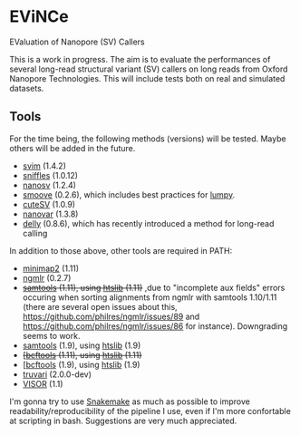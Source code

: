 # EViNCe
EValuation of Nanopore (SV) Callers

This is a work in progress. The aim is to evaluate the performances of several long-read structural variant (SV) callers on long reads from Oxford Nanopore Technologies. This will include tests both on real and simulated datasets.

## Tools

For the time being, the following methods (versions) will be tested. Maybe others will be added in the future.

- [svim](https://github.com/eldariont/svim) (1.4.2)
- [sniffles](https://github.com/fritzsedlazeck/Sniffles) (1.0.12)
- [nanosv](https://github.com/mroosmalen/nanosv) (1.2.4)
- [smoove](https://github.com/brentp/smoove) (0.2.6), which includes best practices for [lumpy](https://github.com/arq5x/lumpy-sv).
- [cuteSV](https://github.com/tjiangHIT/cuteSV) (1.0.9)
- [nanovar](https://github.com/cytham/nanovar) (1.3.8)
- [delly](https://github.com/dellytools/delly) (0.8.6), which has recently introduced a method for long-read calling

In addition to those above, other tools are required in PATH:

- [minimap2](https://github.com/lh3/minimap2) (1.11)
- [ngmlr](https://github.com/philres/ngmlr) (0.2.7)
- ~~[samtools](https://github.com/samtools/samtools) (1.11), using [htslib](https://github.com/samtools/htslib) (1.11)~~ ,due to "incomplete aux fields" errors occuring when sorting alignments from ngmlr with samtools 1.10/1.11 (there are several open issues about this, https://github.com/philres/ngmlr/issues/89 and https://github.com/philres/ngmlr/issues/86 for instance). Downgrading seems to work.
- [samtools](https://github.com/samtools/samtools) (1.9), using [htslib](https://github.com/samtools/htslib) (1.9)
- ~~[[bcftools](https://github.com/samtools/bcftools) (1.11), using [htslib](https://github.com/samtools/htslib) (1.11)~~
- [[bcftools](https://github.com/samtools/bcftools) (1.9), using [htslib](https://github.com/samtools/htslib) (1.9)
- [truvari](https://github.com/spiralgenetics/truvari) (2.0.0-dev)
- [VISOR](https://github.com/davidebolo1993/VISOR) (1.1)

I'm gonna try to use [Snakemake](https://snakemake.readthedocs.io/en/stable) as much as possible to improve readability/reproducibility of the pipeline I use, even if I'm more confortable at scripting in bash. Suggestions are very much appreciated.
